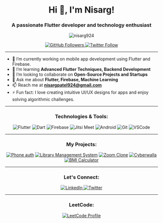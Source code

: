 <h1 align="center">Hi 👋, I'm Nisarg!</h1>
<h3 align="center">A passionate Flutter developer and technology enthusiast</h3>

<p align="center">
  <img src="https://komarev.com/ghpvc/?username=nisarg924&label=Profile%20views&color=0e75b6&style=flat" alt="nisarg924" />
</p>

<p align="center">
  <a href="https://github.com/nisarg924?tab=followers">
    <img src="https://img.shields.io/github/followers/nisarg924?label=Followers&style=social" alt="GitHub Followers" />
  </a>
  <a href="https://twitter.com/nisargpatel924">
    <img src="https://img.shields.io/twitter/follow/your-twitter?label=Twitter&style=social" alt="Twitter Follow" />
  </a>
</p>

---

- 🔭 I’m currently working on mobile app development using Flutter and Firebase.
- 🌱 I’m learning **Advanced Flutter Techniques, Backend Development**
- 👯 I’m looking to collaborate on **Open-Source Projects and Startups**
- 💬 Ask me about **Flutter, Firebase, Machine Learning**
- 📫 Reach me at **[nisargpatel924@gmail.com](mailto:nisargpatel924@gmail.com)**
- ⚡ Fun fact: I love creating intuitive UI/UX designs for apps and enjoy solving algorithmic challenges.

---

<h3 align="center">Technologies & Tools:</h3>
<p align="center">
  <img src="https://img.shields.io/badge/Flutter-02569B?style=for-the-badge&logo=flutter&logoColor=white" alt="Flutter" />
  <img src="https://img.shields.io/badge/Dart-0175C2?style=for-the-badge&logo=dart&logoColor=white" alt="Dart" />
  <img src="https://img.shields.io/badge/Firebase-FFCA28?style=for-the-badge&logo=firebase&logoColor=white" alt="Firebase" />
  <img src="https://img.shields.io/badge/Jitsi-97979B?style=for-the-badge&logo=jitsi&logoColor=white" alt="Jitsi Meet" />
  <img src="https://img.shields.io/badge/Android-3DDC84?style=for-the-badge&logo=android&logoColor=white" alt="Android" />
  <img src="https://img.shields.io/badge/Git-F05032?style=for-the-badge&logo=git&logoColor=white" alt="Git" />
  <img src="https://img.shields.io/badge/VSCode-0078D4?style=for-the-badge&logo=visual-studio-code&logoColor=white" alt="VSCode" />
</p>

---

<h3 align="center">My Projects:</h3>

<p align="center">
  <a href="https://github.com/nisarg924/flutter_projects"><img src="https://img.shields.io/badge/-Phone%20Authentication%20Using%20OTP-000?style=for-the-badge" alt="Phone auth" /></a>
  <a href="https://github.com/nisarg924/Library-Management-System"><img src="https://img.shields.io/badge/-Library%20Management%20System-000?style=for-the-badge" alt="Library Management System" /></a>
  <a href="https://github.com/nisarg924/Zoom-Clone"><img src="https://img.shields.io/badge/-Zoom%20Clone-000?style=for-the-badge" alt="Zoom Clone" /></a>
  <a href="https://github.com/nisarg924/Cyberwalla"><img src="https://img.shields.io/badge/-Cyberwalla-000?style=for-the-badge" alt="Cyberwalla" /></a>
  <a href="https://github.com/nisarg924/BMI-Calculator"><img src="https://img.shields.io/badge/-BMI%20Calculator-000?style=for-the-badge" alt="BMI Calculator" /></a>
</p>

---

<h3 align="center">Let's Connect:</h3>
<p align="center">
  <a href="https://www.linkedin.com/in/patel-nisarg-b7695127a/">
    <img src="https://img.shields.io/badge/LinkedIn-0077B5?style=for-the-badge&logo=linkedin&logoColor=white" alt="LinkedIn" />
  </a>
  <a href="https://twitter.com/nisargpatel924">
    <img src="https://img.shields.io/badge/Twitter-1DA1F2?style=for-the-badge&logo=twitter&logoColor=white" alt="Twitter" />
  </a>
</p>

---

<h3 align="center">LeetCode:</h3>
<p align="center">
  <a href="https://leetcode.com/u/Nisarg_924/">
    <img src="https://img.shields.io/badge/LeetCode-FFA116?style=for-the-badge&logo=leetcode&logoColor=white" alt="LeetCode Profile" />
  </a>
</p>
